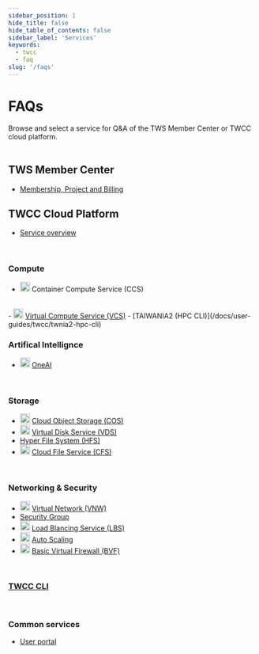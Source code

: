 ```yaml
---
sidebar_position: 1
hide_title: false
hide_table_of_contents: false
sidebar_label: 'Services'
keywords:
  - twcc
  - faq
slug: '/faqs'
---
```


# <i class="fa fa-question-circle" aria-hidden="true"></i> FAQs

Browse and select a service for Q&A of the TWS Member Center or TWCC cloud platform.<br/><br/>

## TWS Member Center

- [Membership, Project and Billing](xx)


## TWCC Cloud Platform

- [Service overview](..)

<br/>

### Compute

- <img src="https://i.imgur.com/DPC5gPG.png" width="20" height="20"/> Container Compute Service (CCS)
<br/>
- <img src="https://cos.twcc.ai/SYS-MANUAL/uploads/upload_af58322eb82b649d1f29aca1f201a117.png" width="20" height="20"/> <a href="/docs/user-guides/twcc/vcs"> Virtual Compute Service (VCS)</a>
- [TAIWANIA2 (HPC CLI)](/docs/user-guides/twcc/twnia2-hpc-cli)

<br/>

### Artifical Intellignce

- <img src="https://cos.twcc.ai/SYS-MANUAL/uploads/upload_a997c10eb5d383ad9ec2ae25a359f64e.png" width="20" height="20"/> <a href="/docs/user-guides/twcc/oneai">OneAI</a><br/>

<br/>

### Storage

- <img src="https://cos.twcc.ai/SYS-MANUAL/uploads/upload_a798c7edb1b5032ecf92265a3150a7ec.png" width="20" height="20"/> <a href="/docs/user-guides/twcc/cos">Cloud Object Storage (COS)</a>
- <img src="https://cos.twcc.ai/SYS-MANUAL/uploads/upload_a62be3bdf4bc257526e95e16b063a777.png" width="20" height="20"/> <a href="/docs/user-guides/twcc/vcs/vds">Virtual Disk Service (VDS)</a>
- [Hyper File System (HFS)](/docs/user-guides/twcc/hfs)
- <img src="https://i.imgur.com/HmCCsr5.png" width="20" height="20"/> <a href="/docs/user-guides/twcc/cfs">Cloud File Service (CFS)</a>

<br/>

### Networking & Security

- <img src="https://cos.twcc.ai/SYS-MANUAL/uploads/upload_c7ecced96f77b12664677d4cef97a3cc.png" width="20" height="20"/> <a href="/docs/user-guides/twcc/vcs/vnw">Virtual Network (VNW)</a>
- [Security Group](/docs/user-guides/twcc/vcs/security-group)
- <img src="https://cos.twcc.ai/SYS-MANUAL/uploads/upload_5eaf2d8a3b112a4b8c49a853eaab60d8.png" width="20" height="20"/> <a href="/docs/user-guides/twcc/vcs/lbs">Load Blancing Service (LBS)</a>
- <img src="https://cos.twcc.ai/SYS-MANUAL/uploads/upload_fe3143064a67e3d04615d38683938427.png" width="20" height="20"/> <a href="/docs/user-guides/twcc/vcs/auto-scaling">Auto Scaling</a>
- <img src="https://cos.twcc.ai/SYS-MANUAL/uploads/upload_db2be9ff86eff33624e32feceedf17e7.png" width="20" height="20"/> <a href="/docs/user-guides/twcc/vcs/bvf"> Basic Virtual Firewall (BVF)</a>

<br/>



### [TWCC CLI](..)

<br/>

### Common services

- [User portal](/docs/user-guides/twcc/general)


